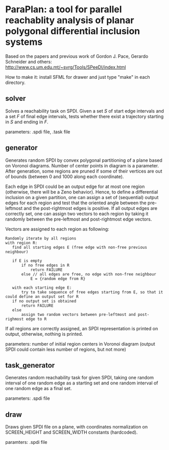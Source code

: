 # ParaPlan: a tool for parallel reachablity analysis of planar polygonal differential inclusion systems

Based on the papers and previous work of Gordon J. Pace, Gerardo Schneider and others: http://www.cs.um.edu.mt/~svrg/Tools/SPeeDI/index.html

How to make it: install SFML for drawer and just type "make" in each directory.

## solver

Solves a reachability task on SPDI. Given a set *S* of start edge intervals and a set *F* of final edge intervals, tests whether there exist a trajectory starting in *S* and ending in *F*.

parameters: .spdi file, .task file

## generator

Generates random SPDI by convex polygonal partitioning of a plane based on Voronoi diagrams. Number of center points in diagram is a parameter. After generation, some regions are pruned if some of their vertices are out of bounds (between 0 and 1000 along each coordinate).

Each edge in SPDI could be an output edge for at most one region (otherwise, there will be a Zeno behavior). Hence, to define a differential inclusion on a given partition, one can assign a set of (sequential) output edges for each region and test that the oriented angle between the pre-leftmost and the post-rightmost edges is positive. If all output edges are correctly set, one can assign two vectors to each region by taking it randomly between the pre-leftmost and post-rightmost edge vectors.

Vectors are assigned to each region as following:

```
Randomly iterate by all regions
with region R:
   find all starting edges E (free edge with non-free previous neighbour)
   
   if E is empty
       if no free edges in R
           return FAILURE
       else // all edges are free, no edge with non-free neighbour
           E = {random edge from R}

   with each starting edge E:
       try to take sequence of free edges starting from E, so that it could define an output set for R
   if no output set is obtained
       return FAILURE
   else
       assign two random vectors between pre-leftmost and post-righmost edge to R
```

If all regions are correctly assigned, an SPDI representation is printed on output, otherwise, nothing is printed.

parameters: number of initial region centers in Voronoi diagram (output SPDI could contain less number of regions, but not more)

## task_generator

Generates random reachability task for given SPDI, taking one random interval of one random edge as a starting set and one random interval of one random edge as a final set.

parameters: .spdi file

## draw

Draws given SPDI file on a plane, with coordinates normalization on SCREEN_HEIGHT and SCREEN_WIDTH constants (hardcoded).

paramters: .spdi file
